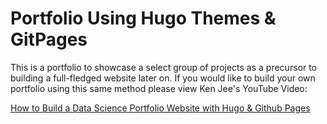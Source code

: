 # Portfolio Using Hugo Themes & GitPages
This is a portfolio to showcase a select group of projects as a precursor to building a full-fledged website later on.
If you would like to build your own portfolio using this same method please view Ken Jee's YouTube Video:

[How to Build a Data Science Portfolio Website with Hugo & Github Pages](https://www.youtube.com/watch?v=mEZ1Hj5yQ-8)
